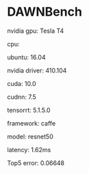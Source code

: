 # DAWNBench

nvidia gpu: Tesla T4

cpu: 

ubuntu: 16.04

nvidia driver: 410.104

cuda: 10.0

cudnn: 7.5

tensorrt: 5.1.5.0

framework: caffe

model: resnet50

latency: 1.62ms

Top5 error: 0.06648